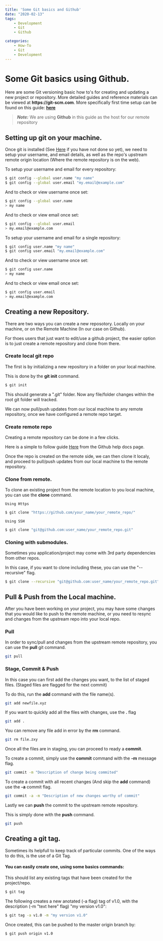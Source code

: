 ```yaml
---
title: 'Some Git basics and Github'
date: "2020-02-13"
tags: 
    - Development
    - Git
    - Github

categories: 
    - How-To
    - Git
    - Development
---
```


# Some Git basics using Github.

Here are some Git versioning basic how to's for creating and updating a new project or repository.
More detailed guides and reference materials can be viewed at __https://git-scm.com__.
More specifically first time setup can be found on this guide: [**here**](https://git-scm.com/book/en/v2/Getting-Started-First-Time-Git-Setup)

> __*Note:*__
We are using **Github** in this guide as the host for our remote repository

## Setting up git on your machine.
Once git is installed (See [Here](https://git-scm.com/downloads) if you have not done so yet),
we need to setup your username, and email details, as well as the repo's upstream remote origin location (Where the remote repository is on the web).

To setup your username and email for every repository:
``` bash
$ git config --global user.name "my name"
$ git config --global user.email "my.email@example.com"
```
And to check or view username once set:
``` bash
$ git config --global user.name 
> my name
```
And to check or view email once set:
``` bash
$ git config --global user.email
> my.email@example.com
```
To setup your username and email for a single repository:
``` bash
$ git config user.name "my name"
$ git config user.email "my.email@example.com"
```
And to check or view username once set:
``` bash
$ git config user.name 
> my name
```
And to check or view email once set:
``` bash
$ git config user.email 
> my.email@example.com
```

## Creating a new Repository.

There are two ways you can create a new reposotory.
Locally on your machine, or on the Remote Machine (In our case on Github).

For thoes users that just want to edit/use a github project, the easier option is to just create a remote repository and clone from there.

### Create local git repo

The first is by initializing a new repository in a folder on your local machine.

This is done by the **git init** command.

``` bash
$ git init
```
This should generate a ".git" folder.
Now any file/folder changes within the root git folder will tracked.

We can now pull/push updates from our local machine to any remote repository, once we have configured a remote repo target.

### Create remote repo

Creating a remote repository can be done in a few clicks.

Here is a simple to follow guide [Here](https://help.github.com/en/articles/create-a-repo)
from the Github help docs page.

Once the repo is created on the remote side, we can then clone it localy, and proceed to pull/push updates from our local machine to the remote repository.

### Clone from remote.

To clone an existing project from the remote location to you local machine, you can use the **clone** command.

`Using Https`

``` bash
$ git clone "https://github.com/your_name/your_remote_repo/"
```

`Using SSH`

``` bash
$ git clone "git@github.com:user_name/your_remote_repo.git"
```

### Cloning with submodules.

Sometimes you application/project may come with 3rd party dependencies from other repos.

In this case, if you want to clone including these, you can use the "--recursive" flag.

``` bash
$ git clone --recursive "git@github.com:user_name/your_remote_repo.git"
```

## Pull & Push from the Local machine.

After you have been working on your project, you may have some changes that you would like to push to the remote machine, or you need to resync and changes from the upstream repo into your local repo.

### Pull

In order to sync/pull and changes from the upstream remote repository, you can use the **pull** git command.

``` bash
git pull
```

### Stage, Commit & Push

In this case you can first add the changes you want, to the list of staged files. (Staged files are flagged for the next commit)

To do this, run the **add** command with the file name(s).

``` bash
git add newfile.xyz
```

If you want to quickly add all the files with changes, use the **.** flag

``` bash
git add .
```

You can remove any file add in error by the **rm**
command.

``` bash
git rm file.zxy
```

Once all the files are in staging, you can proceed to ready a **commit**.

To create a commit, simply use the **commit** command with the **-m** message flag.

``` bash
git commit -m "Description of change being commited"
```

To create a commit with all recent changes (And skip the **add** command) use the **-a** commit flag.

``` bash
git commit -a -m "Description of new changes worthy of commit"
```

Lastly we can **push** the commit to the upstream remote repository.

This is simply done with the **push** command.

``` bash
git push
```

## Creating a git tag.

Sometimes its helpfull to keep track of particular commits.
One of the ways to do this, is the use of a Git Tag.

#### You can easily create one, using some basics commands:

This should list any existing tags that have been created for the project/repo.

``` bash
$ git tag
```

The following creates a new anotated (-a flag) tag of v1.0, with the description (-m "text here" flag) "my version v1.0":

``` bash
$ git tag -a v1.0 -m "my version v1.0"
```

Once created, this can be pushed to the master origin branch by:
``` bash
$ git push origin v1.0
```



 